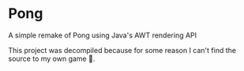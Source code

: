 # Pong
A simple remake of Pong using Java's AWT rendering API

This project was decompiled because for some reason I can't find the source to my own game 🤦.
